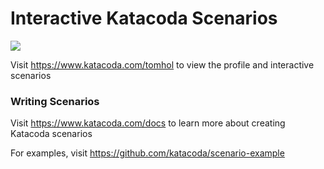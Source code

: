 # Interactive Katacoda Scenarios

[![](http://shields.katacoda.com/katacoda/tomhol/count.svg)](https://www.katacoda.com/tomhol "Get your profile on Katacoda.com")

Visit https://www.katacoda.com/tomhol to view the profile and interactive scenarios

### Writing Scenarios
Visit https://www.katacoda.com/docs to learn more about creating Katacoda scenarios

For examples, visit https://github.com/katacoda/scenario-example
